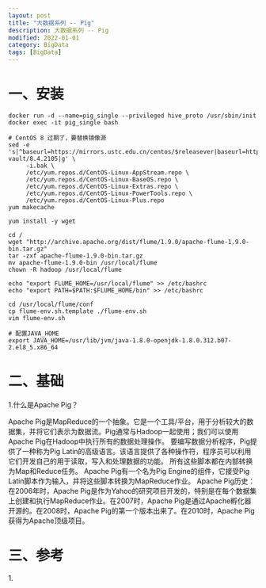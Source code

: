 ```yaml
---
layout: post
title: "大数据系列 -- Pig"
description: 大数据系列 -- Pig
modified: 2022-01-01
category: BigData
tags: [BigData]
---
```


# 一、安装

    docker run -d --name=pig_single --privileged hive_proto /usr/sbin/init
    docker exec -it pig_single bash

    # CentOS 8 过期了，要替换镜像源
    sed -e 's|^baseurl=https://mirrors.ustc.edu.cn/centos/$releasever|baseurl=https://mirrors.aliyun.com/centos-vault/8.4.2105|g' \
         -i.bak \
         /etc/yum.repos.d/CentOS-Linux-AppStream.repo \
         /etc/yum.repos.d/CentOS-Linux-BaseOS.repo \
         /etc/yum.repos.d/CentOS-Linux-Extras.repo \
         /etc/yum.repos.d/CentOS-Linux-PowerTools.repo \
         /etc/yum.repos.d/CentOS-Linux-Plus.repo
    yum makecache

    yum install -y wget

    cd /
    wget "http://archive.apache.org/dist/flume/1.9.0/apache-flume-1.9.0-bin.tar.gz"
    tar -zxf apache-flume-1.9.0-bin.tar.gz
    mv apache-flume-1.9.0-bin /usr/local/flume
    chown -R hadoop /usr/local/flume

    echo "export FLUME_HOME=/usr/local/flume" >> /etc/bashrc
    echo "export PATH=$PATH:$FLUME_HOME/bin" >> /etc/bashrc
    
    cd /usr/local/flume/conf
    cp flume-env.sh.template ./flume-env.sh
    vim flume-env.sh

    # 配置JAVA_HOME
    export JAVA_HOME=/usr/lib/jvm/java-1.8.0-openjdk-1.8.0.312.b07-2.el8_5.x86_64

# 二、基础

1.什么是Apache Pig？

Apache Pig是MapReduce的一个抽象。它是一个工具/平台，用于分析较大的数据集，并将它们表示为数据流。Pig通常与Hadoop一起使用；我们可以使用Apache Pig在Hadoop中执行所有的数据处理操作。
要编写数据分析程序，Pig提供了一种称为Pig Latin的高级语言。该语言提供了各种操作符，程序员可以利用它们开发自己的用于读取，写入和处理数据的功能。 所有这些脚本都在内部转换为Map和Reduce任务。
Apache Pig有一个名为Pig Engine的组件，它接受Pig Latin脚本作为输入，并将这些脚本转换为MapReduce作业。
Apache Pig历史：在2006年时，Apache Pig是作为Yahoo的研究项目开发的，特别是在每个数据集上创建和执行MapReduce作业。在2007时，Apache Pig是通过Apache孵化器开源的。在2008时，Apache Pig的第一个版本出来了。在2010时，Apache Pig获得为Apache顶级项目。

# 三、参考

1.[]()
